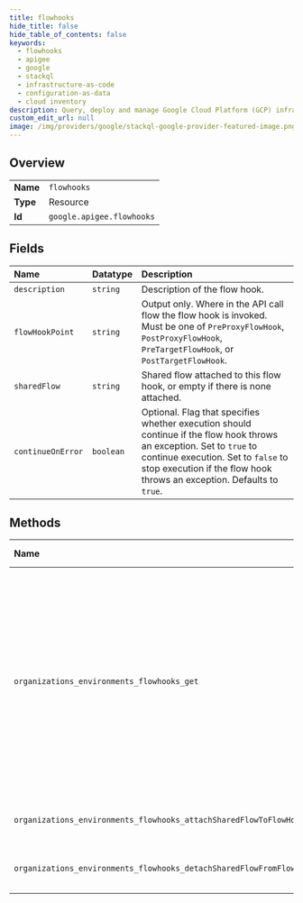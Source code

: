 ```yaml
---
title: flowhooks
hide_title: false
hide_table_of_contents: false
keywords:
  - flowhooks
  - apigee
  - google    
  - stackql
  - infrastructure-as-code
  - configuration-as-data
  - cloud inventory
description: Query, deploy and manage Google Cloud Platform (GCP) infrastructure and resources using SQL
custom_edit_url: null
image: /img/providers/google/stackql-google-provider-featured-image.png
---
```

  
    

## Overview
<table><tbody>
<tr><td><b>Name</b></td><td><code>flowhooks</code></td></tr>
<tr><td><b>Type</b></td><td>Resource</td></tr>
<tr><td><b>Id</b></td><td><code>google.apigee.flowhooks</code></td></tr>
</tbody></table>

## Fields
| Name | Datatype | Description |
|:-----|:---------|:------------|
| `description` | `string` | Description of the flow hook. |
| `flowHookPoint` | `string` | Output only. Where in the API call flow the flow hook is invoked. Must be one of `PreProxyFlowHook`, `PostProxyFlowHook`, `PreTargetFlowHook`, or `PostTargetFlowHook`. |
| `sharedFlow` | `string` | Shared flow attached to this flow hook, or empty if there is none attached. |
| `continueOnError` | `boolean` | Optional. Flag that specifies whether execution should continue if the flow hook throws an exception. Set to `true` to continue execution. Set to `false` to stop execution if the flow hook throws an exception. Defaults to `true`. |
## Methods
| Name | Accessible by | Required Params | Description |
|:-----|:--------------|:----------------|:------------|
| `organizations_environments_flowhooks_get` | `SELECT` | `environmentsId, flowhooksId, organizationsId` | Returns the name of the shared flow attached to the specified flow hook. If there's no shared flow attached to the flow hook, the API does not return an error; it simply does not return a name in the response. |
| `organizations_environments_flowhooks_attachSharedFlowToFlowHook` | `EXEC` | `environmentsId, flowhooksId, organizationsId` | Attaches a shared flow to a flow hook. |
| `organizations_environments_flowhooks_detachSharedFlowFromFlowHook` | `EXEC` | `environmentsId, flowhooksId, organizationsId` | Detaches a shared flow from a flow hook. |
